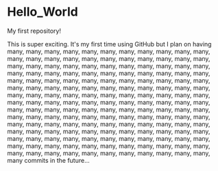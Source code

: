 # Hello_World
My first repository!

This is super exciting. It's my first time using GitHub but I plan on having many, many, many, many, many, many, many, many, many, many, many, many, many, many, many, many, many, many, many, many, many, many, many, many, many, many, many, many, many, many, many, many, many, many, many, many, many, many, many, many, many, many, many, many, many, many, many, many, many, many, many, many, many, many, many, many, many, many, many, many, many, many, many, many, many, many, many, many, many, many, many, many, many, many, many, many, many, many, many, many, many, many, many, many, many, many, many, many, many, many, many, many, many, many, many, many, many, many, many, many, many, many, many, many, many, many, many, many, many, many, many, many, many, many, many, many, many, many, many, many, many, many, many, many, many, many, many, many, many, many, many, many, many, many, many, many, many, many, many, many, many, many, many, many, many, many, many, many, many, many, many, many, many, many, many, many, many, many, many, many, many, many, many, many, many, many commits in the future...
